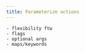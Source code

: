 ```yaml
---
title: Parameterize actions
---
```


    - flexibility ftw
    - flags
    - optional args
    - maps/keywords
